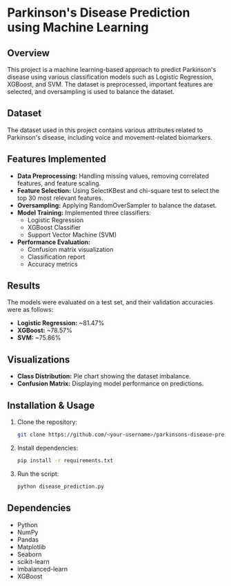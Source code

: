 # Parkinson's Disease Prediction using Machine Learning

## Overview
This project is a machine learning-based approach to predict Parkinson's disease using various classification models such as Logistic Regression, XGBoost, and SVM. The dataset is preprocessed, important features are selected, and oversampling is used to balance the dataset.

## Dataset
The dataset used in this project contains various attributes related to Parkinson's disease, including voice and movement-related biomarkers.

## Features Implemented
- **Data Preprocessing:** Handling missing values, removing correlated features, and feature scaling.
- **Feature Selection:** Using SelectKBest and chi-square test to select the top 30 most relevant features.
- **Oversampling:** Applying RandomOverSampler to balance the dataset.
- **Model Training:** Implemented three classifiers:
  - Logistic Regression
  - XGBoost Classifier
  - Support Vector Machine (SVM)
- **Performance Evaluation:**
  - Confusion matrix visualization
  - Classification report
  - Accuracy metrics

## Results
The models were evaluated on a test set, and their validation accuracies were as follows:
- **Logistic Regression:** ~81.47%
- **XGBoost:** ~78.57%
- **SVM:** ~75.86%

## Visualizations
- **Class Distribution:** Pie chart showing the dataset imbalance.
- **Confusion Matrix:** Displaying model performance on predictions.

## Installation & Usage
1. Clone the repository:
   ```sh
   git clone https://github.com/<your-username>/parkinsons-disease-prediction-ml.git
   ```
2. Install dependencies:
   ```sh
   pip install -r requirements.txt
   ```
3. Run the script:
   ```sh
   python disease_prediction.py
   ```

## Dependencies
- Python
- NumPy
- Pandas
- Matplotlib
- Seaborn
- scikit-learn
- imbalanced-learn
- XGBoost

